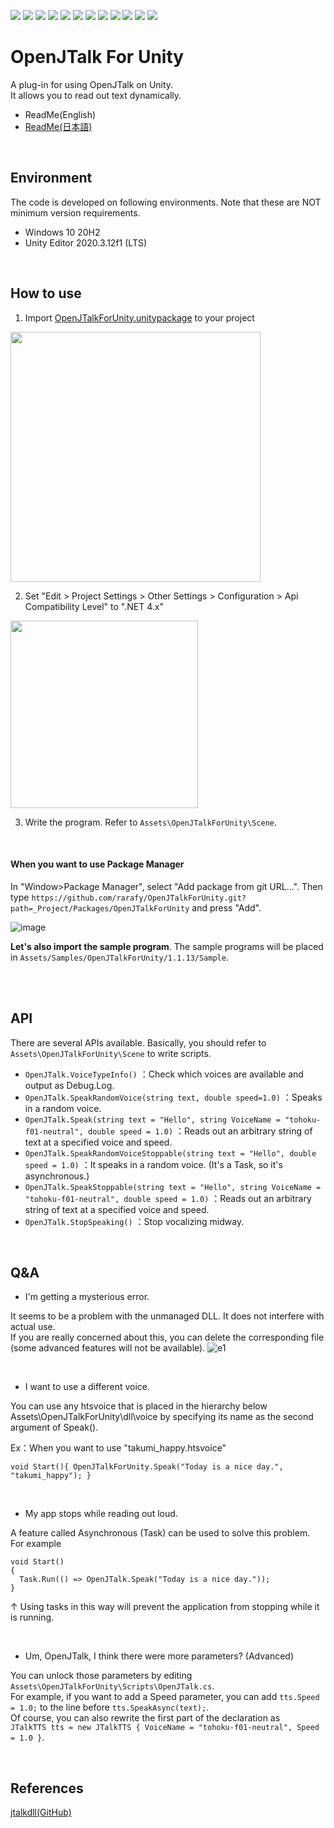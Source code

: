 ![](https://img.shields.io/badge/openupm-v1.5.0-blue)
![](https://img.shields.io/github/v/release/rarafy/OpenJTalkForUnity?include_prereleases)
![](https://img.shields.io/github/release-date/rarafy/OpenJTalkForUnity)
![](https://img.shields.io/github/license/rarafy/OpenJTalkForUnity)
![](https://img.shields.io/badge/PRs-welcome-orange)
![](https://img.shields.io/github/issues/rarafy/OpenJTalkForUnity)
![](https://img.shields.io/github/issues-closed/rarafy/OpenJTalkForUnity)
![](https://img.shields.io/badge/Unity%202018.3%20or%20later.x-supported-blue)
![](https://img.shields.io/badge/Unity%202019.x-supported-blue)
![](https://img.shields.io/badge/Unity%202020.x-supported-blue)
![](https://img.shields.io/github/downloads/rarafy/OpenJTalkForUnity/total)
![](https://img.shields.io/github/repo-size/rarafy/OpenJTalkForUnity)

# OpenJTalk For Unity
A plug-in for using OpenJTalk on Unity.<br>
It allows you to read out text dynamically.
- ReadMe(English)
- [ReadMe(日本語)](README_JP.md)

<br>

## Environment

The code is developed on following environments. Note that these are NOT minimum version requirements.

- Windows 10 20H2
- Unity Editor 2020.3.12f1 (LTS)

<br>

## How to use
1. Import [OpenJTalkForUnity.unitypackage](https://github.com/rarafy/OpenJTalkForUnity/releases/download/open_jtalk-1.11v3/OpenJTalkForUnity.unitypackage) to your project

<img src="https://user-images.githubusercontent.com/33755507/129216066-e57e084a-2027-4d35-8f19-4ec0d4261dec.png" width="400">

2. Set "Edit > Project Settings > Other Settings > Configuration > Api Compatibility Level" to ".NET 4.x"
<img src="https://user-images.githubusercontent.com/33755507/129219061-f24d8638-56f9-405c-b91f-bc76951c6c4a.png" width="300">

3. Write the program. Refer to `Assets\OpenJTalkForUnity\Scene`.

<br>

#### When you want to use Package Manager
In "Window>Package Manager", select "Add package from git URL...". Then type ```https://github.com/rarafy/OpenJTalkForUnity.git?path=_Project/Packages/OpenJTalkForUnity``` and press "Add".

![image](https://user-images.githubusercontent.com/33755507/156442876-af659d0e-be22-4c82-a972-10bd8c389b34.png)

__Let's also import the sample program__. The sample programs will be placed in ``Assets/Samples/OpenJTalkForUnity/1.1.13/Sample``.

<br><br>

## API
There are several APIs available. Basically, you should refer to `Assets\OpenJTalkForUnity\Scene` to write scripts.
- `OpenJTalk.VoiceTypeInfo()`
：Check which voices are available and output as Debug.Log.
- `OpenJTalk.SpeakRandomVoice(string text, double speed=1.0)`
：Speaks in a random voice.
- `OpenJTalk.Speak(string text = "Hello", string VoiceName = "tohoku-f01-neutral", double speed = 1.0)`
：Reads out an arbitrary string of text at a specified voice and speed.
- `OpenJTalk.SpeakRandomVoiceStoppable(string text = "Hello", double speed = 1.0)`
：It speaks in a random voice. (It's a Task, so it's asynchronous.)
- `OpenJTalk.SpeakStoppable(string text = "Hello", string VoiceName = "tohoku-f01-neutral", double speed = 1.0)`
：Reads out an arbitrary string of text at a specified voice and speed.
- `OpenJTalk.StopSpeaking()`
：Stop vocalizing midway.

<br>

## Q&A
- I'm getting a mysterious error.

It seems to be a problem with the unmanaged DLL. It does not interfere with actual use.<br>
If you are really concerned about this, you can delete the corresponding file (some advanced features will not be available).
![e1](https://user-images.githubusercontent.com/33755507/129216635-f21a0cfc-8ccc-4e49-bd61-496cdbf8f907.PNG)

<br>

- I want to use a different voice.

You can use any htsvoice that is placed in the hierarchy below Assets\OpenJTalkForUnity\dll\voice by specifying its name as the second argument of Speak().

Ex：When you want to use "takumi_happy.htsvoice"

`
void Start(){
OpenJTalkForUnity.Speak("Today is a nice day.", "takumi_happy");
}
`

<br>

- My app stops while reading out loud.

A feature called Asynchronous (Task) can be used to solve this problem. For example

```
void Start()
{
  Task.Run(() => OpenJTalk.Speak("Today is a nice day."));
}
```

↑ Using tasks in this way will prevent the application from stopping while it is running.

<br>

- Um, OpenJTalk, I think there were more parameters? (Advanced)

You can unlock those parameters by editing `Assets\OpenJTalkForUnity\Scripts\OpenJTalk.cs`.<br>
For example, if you want to add a Speed parameter, you can add `tts.Speed = 1.0;` to the line before `tts.SpeakAsync(text);`.<br>
Of course, you can also rewrite the first part of the declaration as<br>
`JTalkTTS tts = new JTalkTTS { VoiceName = "tohoku-f01-neutral", Speed = 1.0 }`.

<br>

## References
[jtalkdll(GitHub)](https://github.com/rosmarinus/jtalkdll)
